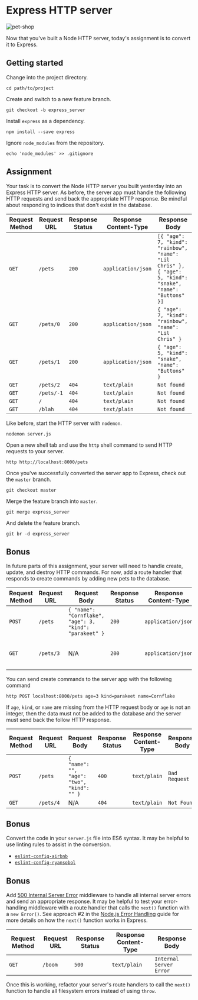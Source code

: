 # Express HTTP server

![pet-shop](https://i.imgur.com/rDxrIKA.jpg)

Now that you've built a Node HTTP server, today's assignment is to convert it to Express.

## Getting started

Change into the project directory.

```shell
cd path/to/project
```

Create and switch to a new feature branch.

```shell
git checkout -b express_server
```

Install `express` as a dependency.

```shell
npm install --save express
```

Ignore `node_modules` from the repository.

```shell
echo 'node_modules' >> .gitignore
```

## Assignment

Your task is to convert the Node HTTP server you built yesterday into an Express HTTP server. As before, the server app must handle the following HTTP requests and send back the appropriate HTTP response. Be mindful about responding to indices that don't exist in the database.

| Request Method | Request URL | Response Status | Response Content-Type | Response Body                                                                                              |
|----------------|-------------|-----------------|-----------------------|------------------------------------------------------------------------------------------------------------|
| `GET`          | `/pets`     | `200`           | `application/json`    | `[{ "age": 7, "kind": "rainbow", "name": "Lil Chris" }, { "age": 5, "kind": "snake", "name": "Buttons" }]` |
| `GET`          | `/pets/0`   | `200`           | `application/json`    | `{ "age": 7, "kind": "rainbow", "name": "Lil Chris" }`                                                     |
| `GET`          | `/pets/1`   | `200`           | `application/json`    | `{ "age": 5, "kind": "snake", "name": "Buttons" }`                                                         |
| `GET`          | `/pets/2`   | `404`           | `text/plain`          | `Not found`                                                                                                |
| `GET`          | `/pets/-1`  | `404`           | `text/plain`          | `Not found`                                                                                                |
| `GET`          | `/`         | `404`           | `text/plain`          | `Not found`                                                                                                |
| `GET`          | `/blah`     | `404`           | `text/plain`          | `Not found`                                                                                                |

Like before, start the HTTP server with `nodemon`.

```shell
nodemon server.js
```

Open a new shell tab and use the `http` shell command to send HTTP requests to your server.

```shell
http http://localhost:8000/pets
```

Once you've successfully converted the server app to Express, check out the `master` branch.

```shell
git checkout master
```

Merge the feature branch into `master`.

```shell
git merge express_server
```

And delete the feature branch.

```shell
git br -d express_server
```

## Bonus

In future parts of this assignment, your server will need to handle create, update, and destroy HTTP commands. For now, add a route handler that responds to create commands by adding new pets to the database.

| Request Method | Request URL | Request Body                                            | Response Status | Response Content-Type | Response Body                                           |
|----------------|-------------|---------------------------------------------------------|-----------------|-----------------------|---------------------------------------------------------|
| `POST`         | `/pets`     | `{ "name": "Cornflake", "age": 3, "kind": "parakeet" }` | `200`           | `application/json`    | `{ "name": "Cornflake", "age": 3, "kind": "parakeet" }` |
| `GET`          | `/pets/3`   | N/A                                                     | `200`           | `application/json`    | `{ "name": "Cornflake", "age": 3, "kind": "parakeet" }` |

You can send create commands to the server app with the following command

```shell
http POST localhost:8000/pets age=3 kind=parakeet name=Cornflake
```

If `age`, `kind`, or `name` are missing from the HTTP request body or `age` is not an integer, then the data must not be added to the database and the server must send back the follow HTTP response.

| Request Method | Request URL | Request Body                               | Response Status | Response Content-Type | Response Body |
|----------------|-------------|--------------------------------------------|-----------------|-----------------------|---------------|
| `POST`         | `/pets`     | `{ "name": "", "age": "two", "kind": "" }` | `400`           | `text/plain`          | `Bad Request` |
| `GET`          | `/pets/4`   | N/A                                        | `404`           | `text/plain`          | `Not Found`   |

## Bonus

Convert the code in your `server.js` file into ES6 syntax. It may be helpful to use linting rules to assist in the conversion.

- [`eslint-config-airbnb`]['airbnb']
- [`eslint-config-ryansobol`]['ryansobol']

## Bonus

Add [500 Internal Server Error]['500'] middleware to handle all internal server errors and send an appropriate response. It may be helpful to test your error-handling middleware with a route handler that calls the `next()` function with a `new Error()`. See approach #2 in the [Node.js Error Handling]['error-handling'] guide for more details on how the `next()` function works in Express.

| Request Method | Request URL | Response Status | Response Content-Type | Response Body           |
|----------------|-------------|-----------------|-----------------------|-------------------------|
| `GET`          | `/boom`     | `500`           | `text/plain`          | `Internal Server Error` |

Once this is working, refactor your server's route handlers to call the `next()` function to handle all filesystem errors instead of using `throw`.


['404']: http://expressjs.com/en/starter/faq.html#how-do-i-handle-404-responses
['500']: http://expressjs.com/en/starter/faq.html#how-do-i-setup-an-error-handler
['airbnb']: https://www.npmjs.com/package/eslint-config-airbnb
['error-handling']: http://sahatyalkabov.com/jsrecipes/#!/backend/nodejs-error-handling
['ryansobol']: https://github.com/ryansobol/eslint-config-ryansobol#language-configuration
